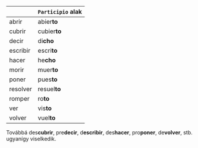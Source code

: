 &nbsp;|`Participio` alak
----|----
abrir|abier**to**
cubrir|cubier**to**
decir|di**cho**
escribir|escri**to**
hacer|he**cho**
morir|muer**to**
poner|pues**to**
resolver|resuel**to**
romper|ro**to**
ver|vis**to**
volver|vuel**to**

Továbbá des**cubrir**, pre**decir**, d**escribir**, des**hacer**, pro**poner**, de**volver**, stb. ugyanígy viselkedik.
